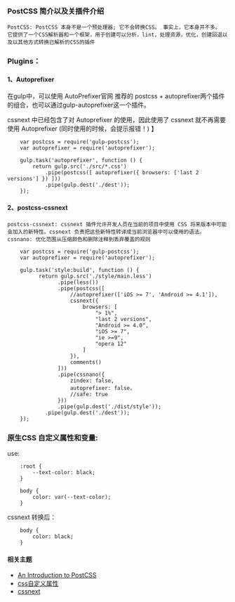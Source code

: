 ###  PostCSS 简介以及关插件介绍

`PostCSS: PostCSS 本身不是一个预处理器; 它不会转换CSS。 事实上，它本身并不多。 它提供了一个CSS解析器和一个框架，用于创建可以分析，lint，处理资源，优化，创建回退以及以其他方式转换已解析的CSS的插件`


### Plugins：


####  1、Autoprefixer

在gulp中，可以使用 AutoPrefixer官网 推荐的 postcss + autoprefixer两个插件的组合，也可以通过gulp-autoprefixer这一个插件。

cssnext 中已经包含了对 Autoprefixer 的使用，因此使用了 cssnext 就不再需要使用 Autoprefixer
(同时使用的时候，会提示报错！)
】

```
    var postcss = require('gulp-postcss');
    var autoprefixer = require('autoprefixer');
    
    gulp.task('autoprefixer', function () { 
        return gulp.src('./src/*.css')
            .pipe(postcss([ autoprefixer({ browsers: ['last 2 versions'] }) ]))
            .pipe(gulp.dest('./dest'));
    });    
```


####  2、postcss-cssnext   

`postcss-cssnext: cssnext 插件允许开发人员在当前的项目中使用 CSS 将来版本中可能会加入的新特性。cssnext 负责把这些新特性转译成当前浏览器中可以使用的语法。`
`cssnano: 优化范围从压缩颜色和删除注释到丢弃覆盖的规则`


```
    var postcss = require('gulp-postcss');
    var autoprefixer = require('autoprefixer');
    
    gulp.task('style:build', function () { 
          return gulp.src('./style/main.less')
                .pipe(less())
                .pipe(postcss([
                    //autoprefixer(['iOS >= 7', 'Android >= 4.1']),
                    cssnext({
                        browsers: [
                            "> 1%",
                            "last 2 versions",
                            "Android >= 4.0",
                            "iOS >= 7",
                            "ie >=9",
                            "opera 12"
                        ]
                    }),
                    comments()
                ]))
                .pipe(cssnano({
                    zindex: false,
                    autoprefixer: false，
                    //safe: true
                }))
                .pipe(gulp.dest('./dist/style'));
            .pipe(gulp.dest('./dest'));
    });    
```


###  原生CSS 自定义属性和变量:

use:
```
    :root {
        --text-color: black;
    }
     
    body {
        color: var(--text-color);
    }
```

cssnext 转换后：
```
    body {
        color: black;
    }
```



#### 相关主题

- [An Introduction to PostCSS](https://www.sitepoint.com/an-introduction-to-postcss/) 
- [css自定义属性](https://developer.mozilla.org/en-US/docs/Web/CSS/Using_CSS_variables?cm_mc_uid=52962948971515075204542&cm_mc_sid_50200000=1507560203)
- [cssnext](http://cssnext.io/usage/)



